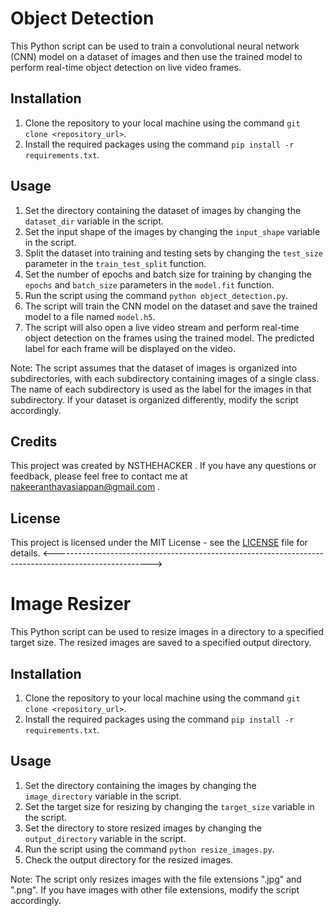# Object Detection

This Python script can be used to train a convolutional neural network (CNN) model on a dataset of images and then use the trained model to perform real-time object detection on live video frames.

## Installation

1. Clone the repository to your local machine using the command `git clone <repository_url>`.
2. Install the required packages using the command `pip install -r requirements.txt`.

## Usage

1. Set the directory containing the dataset of images by changing the `dataset_dir` variable in the script.
2. Set the input shape of the images by changing the `input_shape` variable in the script.
3. Split the dataset into training and testing sets by changing the `test_size` parameter in the `train_test_split` function.
4. Set the number of epochs and batch size for training by changing the `epochs` and `batch_size` parameters in the `model.fit` function.
5. Run the script using the command `python object_detection.py`.
6. The script will train the CNN model on the dataset and save the trained model to a file named `model.h5`.
7. The script will also open a live video stream and perform real-time object detection on the frames using the trained model. The predicted label for each frame will be displayed on the video.

Note: The script assumes that the dataset of images is organized into subdirectories, with each subdirectory containing images of a single class. The name of each subdirectory is used as the label for the images in that subdirectory. If your dataset is organized differently, modify the script accordingly.


## Credits

This project was created by NSTHEHACKER . If you have any questions or feedback, please feel free to contact me at nakeeranthavasiappan@gmail.com .



## License

This project is licensed under the MIT License - see the [LICENSE](LICENSE) file for details.
<------------------------------------------------------------------------------------------------------>
# Image Resizer

This Python script can be used to resize images in a directory to a specified target size. The resized images are saved to a specified output directory.

## Installation

1. Clone the repository to your local machine using the command `git clone <repository_url>`.
2. Install the required packages using the command `pip install -r requirements.txt`.

## Usage

1. Set the directory containing the images by changing the `image_directory` variable in the script. 
2. Set the target size for resizing by changing the `target_size` variable in the script.
3. Set the directory to store resized images by changing the `output_directory` variable in the script. 
4. Run the script using the command `python resize_images.py`.
5. Check the output directory for the resized images.

Note: The script only resizes images with the file extensions ".jpg" and ".png". If you have images with other file extensions, modify the script accordingly.
